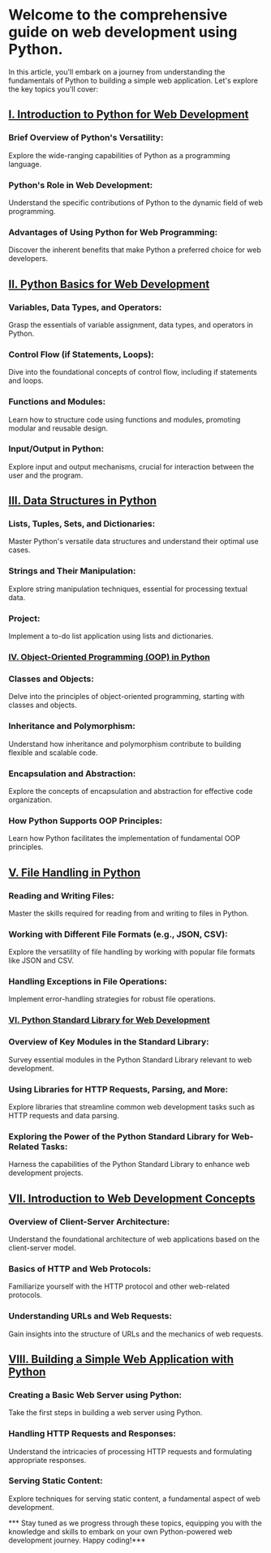 # Welcome to the comprehensive guide on web development using Python.

In this article, you'll embark on a journey from understanding the fundamentals of Python to building a simple web application. Let's explore the key topics you'll cover:

## [I. Introduction to Python for Web Development](https://dev.to/kihuni/python-101-introduction-to-python-for-web-development-fkn)

### Brief Overview of Python's Versatility:

Explore the wide-ranging capabilities of Python as a programming language.

### Python's Role in Web Development:

Understand the specific contributions of Python to the dynamic field of web programming.

### Advantages of Using Python for Web Programming:

Discover the inherent benefits that make Python a preferred choice for web developers.

## [II. Python Basics for Web Development](https://dev.to/kihuni/python-102-python-basics-for-web-development-14ih)

### Variables, Data Types, and Operators:

Grasp the essentials of variable assignment, data types, and operators in Python.

### Control Flow (if Statements, Loops):

Dive into the foundational concepts of  control flow, including if statements and loops.

### Functions and Modules:

Learn how to structure code using functions and modules, promoting modular and reusable design.

### Input/Output in Python:

Explore input and output mechanisms, crucial for interaction between the user and the program.

## [III. Data Structures in Python](https://dev.to/kihuni/data-structures-in-python-5437)

### Lists, Tuples, Sets, and Dictionaries:

Master Python's versatile data structures and understand their optimal use cases.

### Strings and Their Manipulation:

Explore string manipulation techniques, essential for processing textual data.

### Project:

Implement a to-do list application using lists and dictionaries.

### [IV. Object-Oriented Programming (OOP) in Python](https://dev.to/kihuni/object-oriented-programming-oop-in-python-4ci6)

### Classes and Objects: 

Delve into the principles of object-oriented programming, starting with classes and objects.

### Inheritance and Polymorphism:

 Understand how inheritance and polymorphism contribute to building flexible and scalable code.

### Encapsulation and Abstraction:

Explore the concepts of encapsulation and abstraction for effective code organization.

### How Python Supports OOP Principles:

Learn how Python facilitates the implementation of fundamental OOP principles.

## [V. File Handling in Python](https://dev.to/kihuni/file-handling-in-python-4j78)

### Reading and Writing Files:

Master the skills required for reading from and writing to files in Python.

### Working with Different File Formats (e.g., JSON, CSV):

Explore the versatility of file handling by working with popular file formats like JSON and CSV.

### Handling Exceptions in File Operations:

Implement error-handling strategies for robust file operations.

### [VI. Python Standard Library for Web Development](https://dev.to/kihuni/python-standard-library-for-web-development-4399)

### Overview of Key Modules in the Standard Library:

Survey essential modules in the Python Standard Library relevant to web development.

### Using Libraries for HTTP Requests, Parsing, and More:

Explore libraries that streamline common web development tasks such as HTTP requests and data parsing.

### Exploring the Power of the Python Standard Library for Web-Related Tasks:

Harness the capabilities of the Python Standard Library to enhance web development projects.

## [VII. Introduction to Web Development Concepts](https://dev.to/kihuni/client-server-introduction-to-web-development-concepts-2g2m)

### Overview of Client-Server Architecture:

Understand the foundational architecture of web applications based on the client-server model.

### Basics of HTTP and Web Protocols:

Familiarize yourself with the HTTP protocol and other web-related protocols.

### Understanding URLs and Web Requests:

Gain insights into the structure of URLs and the mechanics of web requests.

## [VIII. Building a Simple Web Application with Python](https://dev.to/kihuni/building-a-simple-web-application-with-python-33cd)

### Creating a Basic Web Server using Python:

Take the first steps in building a web server using Python.

### Handling HTTP Requests and Responses:

Understand the intricacies of processing HTTP requests and formulating appropriate responses.

### Serving Static Content:

Explore techniques for serving static content, a fundamental aspect of web development.

*** Stay tuned as we progress through these topics, equipping you with the knowledge and skills to embark on your own Python-powered web development journey. Happy coding!***
